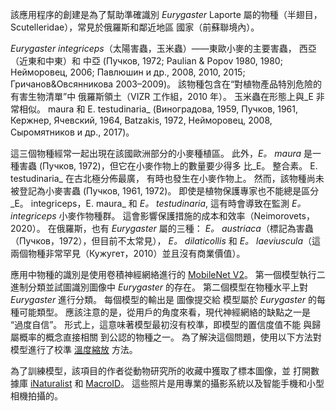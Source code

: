 該應用程序的創建是為了幫助準確識別
_Eurygaster_ Laporte 屬的物種（半翅目，Scutelleridae），常見於俄羅斯和鄰近地區
國家（前蘇聯境內）。

_Eurygaster integriceps_（太陽害蟲，玉米蟲）——東歐小麥的主要害蟲，
西亞（近東和中東）和
中亞 (Пучков, 1972; Paulian & Popov 1980, 1980; Нейморовец, 2006; Павлюшин и др., 2008, 2010, 2015;
Гричанов&Овсянникова 2003–2009)。
該物種包含在“對植物產品特別危險的有害生物清單”中
俄羅斯領土（VIZR 工作組，2010 年）。
玉米蟲在形態上與_E 非常相似。 maura 和 E. testudinaria_ (Виноградова, 1959, Пучков, 1961, Кержнер, Ячевский, 1964,
Batzakis, 1972, Нейморовец, 2008, Сыромятников и др., 2017)。

這三個物種經常一起出現在該國歐洲部分的小麥種植區。
此外，_E。 maura_ 是一種害蟲 (Пучков, 1972)，但它在小麥作物上的數量要少得多
比_E。 整合素。 E. testudinaria_ 在古北極分佈最廣，
有時也發生在小麥作物上。
然而，該物種尚未被登記為小麥害蟲 (Пучков, 1961, 1972)。
即使是植物保護專家也不能總是區分_E。 integriceps，E. maura_ 和 _E。 testudinaria_,
這有時會導致在監測
_E。 integriceps_ 小麥作物種群。
這會影響保護措施的成本和效率（Neimorovets，2020）。
在俄羅斯，也有 _Eurygaster_ 屬的三種：
_E。 austriaca_（標記為害蟲（Пучков，1972），但目前不太常見），
_E。 dilaticollis_ 和 _E。 laeviuscula_（這兩個物種非常罕見（Кужугет，2010）並且沒有商業價值）。

應用中物種的識別是使用卷積神經網絡進行的
[MobileNet V2](https://pytorch.org/hub/pytorch_vision_mobilenet_v2/)。
第一個模型執行二進制分類並試圖識別圖像中 _Eurygaster_ 的存在。
第二個模型在物種水平上對 _Eurygaster_ 進行分類。 每個模型的輸出是
圖像提交給
模型屬於 _Eurygaster_ 的每種可能類型。
應該注意的是，從用戶的角度來看，現代神經網絡的缺點之一是
“過度自信”。
形式上，這意味著模型最初沒有校準，即模型的置信度值不能
與歸屬概率的概念直接相關
到公認的物種之一。 為了解決這個問題，使用以下方法對模型進行了校準
[溫度縮放](https://arxiv.org/abs/1706.04599) 方法。

為了訓練模型，該項目的作者從動物研究所的收藏中獲取了標本圖像，並
打開數據庫 [iNaturalist](www.inaturalist.org) 和 [MacroID](www.macroid.ru )。
這些照片是用專業的攝影系統以及智能手機和小型相機拍攝的。

